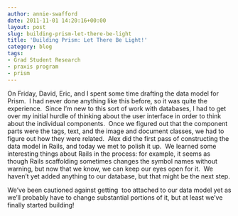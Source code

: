 ```yaml
---
author: annie-swafford
date: 2011-11-01 14:20:16+00:00
layout: post
slug: building-prism-let-there-be-light
title: 'Building Prism: Let There Be Light!'
category: blog
tags:
- Grad Student Research
- praxis program
- prism
---
```


On Friday, David, Eric, and I spent some time drafting the data model for Prism.  I had never done anything like this before, so it was quite the experience.  Since I’m new to this sort of work with databases, I had to get over my initial hurdle of thinking about the user interface in order to think about the individual components.  Once we figured out that the component parts were the tags, text, and the image and document classes, we had to figure out how they were related.  Alex did the first pass of constructing the data model in Rails, and today we met to polish it up.  We learned some interesting things about Rails in the process: for example, it seems as though Rails scaffolding sometimes changes the symbol names without warning, but now that we know, we can keep our eyes open for it.  We haven’t yet added anything to our database, but that might be the next step.

We’ve been cautioned against getting  too attached to our data model yet as we’ll probably have to change substantial portions of it, but at least we’ve finally started building!
